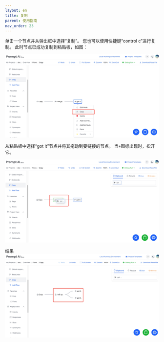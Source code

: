 ```yaml
---
layout: en
title: 复制
parent: 使用指南
nav_order: 23
---
```

单击一个节点并从弹出框中选择“复制”。 您也可以使用快捷键“control c”进行复制。 此时节点已成功复制到粘贴板，如图：

![copy_node.jpg](/assets/images/tutorial/copy_node.jpg)

从粘贴板中选择“got it”节点并将其拖动到要链接的节点。 当`+`图标出现时，松开它。

![copy_node_parse.jpg](/assets/images/tutorial/copy_node_parse.jpg)

结果
![copy_node_result.jpg](/assets/images/tutorial/copy_node_result.jpg)
